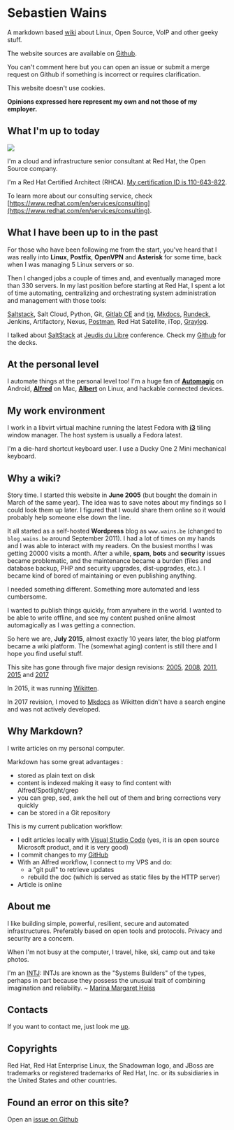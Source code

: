 # Sebastien Wains

A markdown based [wiki] about Linux, Open Source, VoIP and other geeky stuff.

The website sources are available on [Github].

You can't comment here but you can open an issue or submit a merge request on Github if something is incorrect or requires clarification.

This website doesn't use cookies.

**Opinions expressed here represent my own and not those of my employer.**

## What I'm up to today

![](https://blog.wains.be/images/redhat.png)

I'm a cloud and infrastructure senior consultant at Red Hat, the Open Source company.

I'm a Red Hat Certified Architect (RHCA). [My certification ID is 110-643-822](https://www.redhat.com/rhtapps/services/verify/?certId=110-643-822).

To learn more about our consulting service, check [https://www.redhat.com/en/services/consulting](https://www.redhat.com/en/services/consulting).

## What I have been up to in the past

For those who have been following me from the start, you've heard that I was really into **Linux**, **Postfix**, **OpenVPN** and **Asterisk** for some time, back when I was managing 5 Linux servers or so.

Then I changed jobs a couple of times and, and eventually managed more than 330 servers. In my last position before starting at Red Hat, I spent a lot of time automating, centralizing and orchestrating system administration and management with those tools:

[Saltstack], Salt Cloud, Python, Git, [Gitlab CE] and [tig], [Mkdocs], [Rundeck], Jenkins, Artifactory, Nexus, [Postman], Red Hat Satellite, iTop, [Graylog].

I talked about [SaltStack] at [Jeudis du Libre] conference. Check my [Github] for the decks.

## At the personal level

I automate things at the personal level too! I'm a huge fan of **[Automagic]** on Android, **[Alfred]** on Mac, **[Albert]** on Linux, and hackable connected devices.

## My work environment

I work in a libvirt virtual machine running the latest Fedora with **[i3]** tiling window manager. The host system is usually a Fedora latest.

I'm a die-hard shortcut keyboard user. I use a Ducky One 2 Mini mechanical keyboard.

## Why a wiki?

Story time. I started this website in **June 2005** (but bought the domain in March of the same year). The idea was to save notes about my findings so I could look them up later. I figured that I would share them online so it would probably help someone else down the line. 

It all started as a self-hosted **Wordpress** blog as `www.wains.be` (changed to `blog.wains.be` around September 2011). I had a lot of times on my hands and I was able to interact with my readers. On the busiest months I was getting 20000 visits a month. After a while, **spam**, **bots** and **security** issues became problematic, and the maintenance became a burden (files and database backup, PHP and security upgrades, dist-upgrades, etc.). I became kind of bored of maintaining or even publishing anything.

I needed something different. Something more automated and less cumbersome.

I wanted to publish things quickly, from anywhere in the world. I wanted to be able to write offline, and see my content pushed online almost automagically as I was getting a connection.

So here we are, **July 2015**, almost exactly 10 years later, the blog platform became a wiki platform. The (somewhat aging) content is still there and I hope you find useful stuff.

This site has gone through five major design revisions: [2005](https://blog.wains.be/Nostalgy/2005.png), [2008](https://blog.wains.be/Nostalgy/2008.png), [2011](https://blog.wains.be/Nostalgy/2011.png), [2015](https://blog.wains.be/Nostalgy/2015.png) and [2017](https://blog.wains.be/Nostalgy/2017.png)

In 2015, it was running [Wikitten](https://github.com/victorstanciu/Wikitten).

In 2017 revision, I moved to [Mkdocs] as Wikitten didn't have a search engine and was not actively developed.

## Why Markdown?

I write articles on my personal computer.

Markdown has some great advantages : 

- stored as plain text on disk
- content is indexed making it easy to find content with Alfred/Spotlight/grep
- you can grep, sed, awk the hell out of them and bring corrections very quickly
- can be stored in a Git repository

This is my current publication workflow:

- I edit articles locally with [Visual Studio Code] (yes, it is an open source Microsoft product, and it is very good)
- I commit changes to my [GitHub] 
- With an Alfred workflow, I connect to my VPS and do:
    - a "git pull" to retrieve updates
    - rebuild the doc (which is served as static files by the HTTP server)
- Article is online

## About me
I like building simple, powerful, resilient, secure and automated infrastructures. Preferably based on open tools and protocols. Privacy and security are a concern.

When I'm not busy at the computer, I travel, hike, ski, camp out and take photos.

I'm an [INTJ]: INTJs are known as the "Systems Builders" of the types, perhaps in part because they possess the unusual trait of combining imagination and reliability. ~ [Marina Margaret Heiss](http://typelogic.com/intj.html)

## Contacts
If you want to contact me, just look me [up].

## Copyrights

Red Hat, Red Hat Enterprise Linux, the Shadowman logo, and JBoss are trademarks or registered trademarks of Red Hat, Inc. or its subsidiaries in the United States and other countries.

## Found an error on this site?
Open an [issue on Github](https://github.com/sebw/blog.wains.be/issues/new)

[this]: https://github.com/sebw/blog.wains.be/search?utf8=%E2%9C%93&q=postfix
[up]: https://duckduckgo.com/?q=Sebastien+Wains
[wiki]: http://www.mkdocs.org/
[Mkdocs]: http://www.mkdocs.org/
[markdownx]: https://play.google.com/store/apps/details?id=com.ryeeeeee.markdownx
[macdown]: http://macdown.uranusjr.com/
[GitHub]: https://github.com/sebw/
[Alfred]: https://www.alfredapp.com/
[Albert]: https://albertlauncher.github.io/
[Automagic]: https://automagic4android.com/
[Rundeck]: http://www.rundeck.org
[Gitlab CE]: https://about.gitlab.com/downloads/
[Saltstack]: https://www.saltstack.com
[iTop]: https://www.combodo.com/itop-193
[INTJ]: https://en.wikipedia.org/wiki/INTJ
[Graylog]: https://www.graylog.org/
[i3]: https://i3wm.org/
[Postman]: https://www.getpostman.com/
[tig]: http://jonas.nitro.dk/tig/
[Visual Studio Code]: https://code.visualstudio.com/
[Jeudis du Libre]: http://www.jeudisdulibre.be
